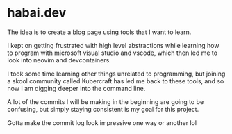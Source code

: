 # habai.dev

The idea is to create a blog page using tools that I want to learn.

I kept on getting frustrated with high level abstractions while learning how to program with microsoft visual studio and vscode, which then led me to look into neovim and devcontainers.

I took some time learning other things unrelated to programming, but joining a skool community called Kubercraft has led me back to these tools, and so now I am digging deeper into the command line.

A lot of the commits I will be making in the beginning are going to be confusing, but simply staying consistent is my goal for this project.

Gotta make the commit log look impressive one way or another lol
